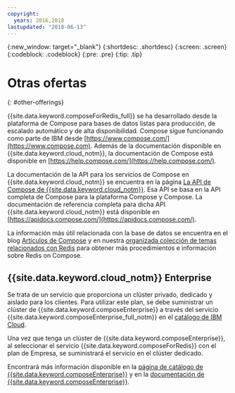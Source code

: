 ```yaml
---
copyright:
  years: 2016,2018
lastupdated: "2018-06-13"
---
```


{:new_window: target="_blank"}
{:shortdesc: .shortdesc}
{:screen: .screen}
{:codeblock: .codeblock}
{:pre: .pre}
{:tip: .tip}

# Otras ofertas
{: #other-offerings}

{{site.data.keyword.composeForRedis_full}} se ha desarrollado desde la plataforma de Compose para bases de datos listas para producción, de escalado automático y de alta disponibilidad. Compose sigue funcionando como parte de IBM desde [https://www.compose.com/](https://www.compose.com). Además de la documentación disponible en {{site.data.keyword.cloud_notm}}, la documentación de Compose está disponible en [https://help.compose.com/](https://help.compose.com/).

La documentación de la API para los servicios de Compose en {{site.data.keyword.cloud_notm}} se encuentra en la página [La API de Compose de {{site.data.keyword.cloud_notm}}](https://www.compose.com/articles/the-ibm-cloud-compose-api/). Esa API se basa en la API completa de Compose para la plataforma Compose y Compose. La documentación de referencia completa para dicha API {{site.data.keyword.cloud_notm}} está disponible en [https://apidocs.compose.com/](https://apidocs.compose.com/).

La información más útil relacionada con la base de datos se encuentra en el blog [Artículos de Compose](https://www.compose.com/articles/) y en nuestra [organizada colección de temas relacionados con Redis](https://www.compose.com/articles/curated-collection-redis/) para obtener más procedimientos e información sobre Redis on Compose.

## {{site.data.keyword.cloud_notm}} Enterprise

Se trata de un servicio que proporciona un clúster privado, dedicado y aislado para los clientes. Para utilizar este plan, se debe suministrar un clúster de {{site.data.keyword.composeEnterprise}} a través del servicio {{site.data.keyword.composeEnterprise_full_notm}} en el [catálogo de IBM Cloud](https://console.{DomainName}.net/catalog/).

Una vez que tenga un clúster de {{site.data.keyword.composeEnterprise}}, al seleccionar el servicio {{site.data.keyword.composeForRedis}} con el plan de Empresa, se suministrará el servicio en el clúster dedicado. 

Encontrará más información disponible en la [página de catálogo de {{site.data.keyword.composeEnterprise}}](https://console.{DomainName}/catalog/services/compose-enterprise) y en la [documentación de {{site.data.keyword.composeEnterprise}}](https://console.{DomainName}}/docs/services/ComposeEnterprise/index.html#about-compose-enterprise).
